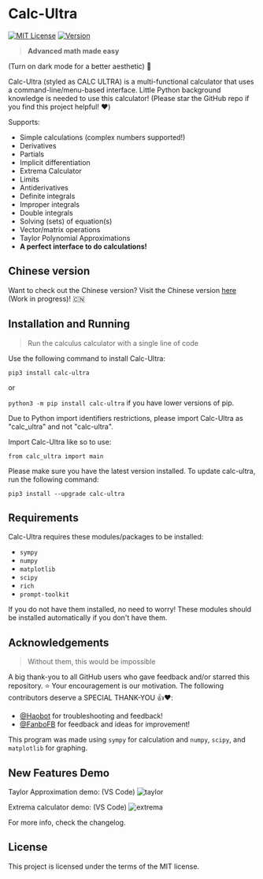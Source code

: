 # Calc-Ultra

[![MIT License](https://img.shields.io/badge/License-MIT-green.svg)](https://opensource.org/license/mit/) [![Version](https://img.shields.io/badge/Version-1.3.8-blue.svg)](https://pypi.org/project/calc-ultra/)

> **Advanced math made easy**

(Turn on dark mode for a better aesthetic) 📲

Calc-Ultra (styled as CALC ULTRA) is a multi-functional calculator that uses a command-line/menu-based interface. Little Python background knowledge is needed to use this calculator! (Please star the GitHub repo if you find this project helpful! ❤️)

Supports:

- Simple calculations (complex numbers supported!)
- Derivatives
- Partials
- Implicit differentiation
- Extrema Calculator
- Limits
- Antiderivatives
- Definite integrals
- Improper integrals
- Double integrals
- Solving (sets) of equation(s)
- Vector/matrix operations
- Taylor Polynomial Approximations
- **A perfect interface to do calculations!**  

## Chinese version

Want to check out the Chinese version? Visit the Chinese version [here](https://github.com/sudoer-Huatao/calc_ultra-chinese) (Work in progress)! 🇨🇳

## Installation and Running

> Run the calculus calculator with a single line of code

Use the following command to install Calc-Ultra:

`pip3 install calc-ultra`

or

`python3 -m pip install calc-ultra` if you have lower versions of pip.

Due to Python import identifiers restrictions, please import Calc-Ultra as "calc_ultra" and not "calc-ultra".

Import Calc-Ultra like so to use:

`from calc_ultra import main`

Please make sure you have the latest version installed. To update calc-ultra, run the following command:

`pip3 install --upgrade calc-ultra`

## Requirements

Calc-Ultra requires these modules/packages to be installed:

- `sympy`
- `numpy`
- `matplotlib`
- `scipy`
- `rich`
- `prompt-toolkit`

If you do not have them installed, no need to worry! These modules should be installed automatically if you don't have them.

## Acknowledgements

> Without them, this would be impossible

A big thank-you to all GitHub users who gave feedback and/or starred this repository. ⭐️ Your encouragement is our motivation.
The following contributors deserve a SPECIAL THANK-YOU 👍❤️:

- [@Haobot](https://github.com/Haobot) for troubleshooting and feedback!
- [@FanboFB](https://github.com/FanboFB) for feedback and ideas for improvement!

This program was made using `sympy` for calculation and `numpy`, `scipy`, and `matplotlib` for graphing.

## New Features Demo

Taylor Approximation demo: (VS Code)
![taylor](https://github.com/user-attachments/assets/680a33dc-2900-43af-99f0-f0f9803a10e0)


Extrema calculator demo: (VS Code)
![extrema](https://github.com/user-attachments/assets/7132c094-f705-4ab4-a1ae-57aa2cdd1d74)

For more info, check the changelog.

## License

This project is licensed under the terms of the MIT license.
